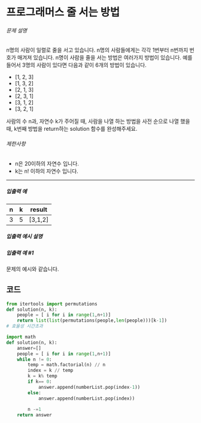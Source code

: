 # 프로그래머스 줄 서는 방법

###### 문제 설명

n명의 사람이 일렬로 줄을 서고 있습니다. n명의 사람들에게는 각각 1번부터 n번까지 번호가 매겨져 있습니다. n명이 사람을 줄을 서는 방법은 여러가지 방법이 있습니다. 예를 들어서 3명의 사람이 있다면 다음과 같이 6개의 방법이 있습니다.

- [1, 2, 3]
- [1, 3, 2]
- [2, 1, 3]
- [2, 3, 1]
- [3, 1, 2]
- [3, 2, 1]

사람의 수 n과, 자연수 k가 주어질 때, 사람을 나열 하는 방법을 사전 순으로 나열 했을 때, k번째 방법을 return하는 solution 함수를 완성해주세요.

###### 제한사항

- n은 20이하의 자연수 입니다.
- k는 n! 이하의 자연수 입니다.

------

##### 입출력 예

| n    | k    | result  |
| ---- | ---- | ------- |
| 3    | 5    | [3,1,2] |

##### 입출력 예시 설명

##### 입출력 예 #1
문제의 예시와 같습니다.



## 코드

```python
from itertools import permutations
def solution(n, k):
    people = [ i for i in range(1,n+1)]
    return list(list(permutations(people,len(people)))[k-1])
# 효율성 시간초과
```

```python
import math
def solution(n, k):
    answer=[]
    people = [ i for i in range(1,n+1)]
    while n != 0:
        temp = math.factorial(n) // n
        index = k // temp
        k = k% temp
        if k== 0:
            answer.append(numberList.pop(index-1))
        else:
            answer.append(numberList.pop(index))
        
        n -=1
    return answer
```

